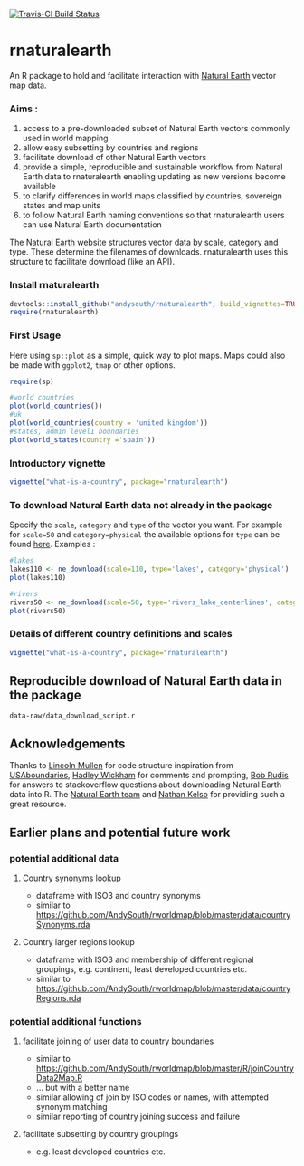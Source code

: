 [![Travis-CI Build Status](https://travis-ci.org/AndySouth/rnaturalearth.svg?branch=master)](https://travis-ci.org/AndySouth/rnaturalearth)

# rnaturalearth

An R package to hold and facilitate interaction with [Natural Earth](http://www.naturalearthdata.com/) vector map data.

### Aims :
1. access to a pre-downloaded subset of Natural Earth vectors commonly used in world mapping
1. allow easy subsetting by countries and regions
1. facilitate download of other Natural Earth vectors
1. provide a simple, reproducible and sustainable workflow from Natural Earth data to rnaturalearth enabling updating as new versions become available
1. to clarify differences in world maps classified by countries, sovereign states and map units
1. to follow Natural Earth naming conventions so that rnaturalearth users can use Natural Earth documentation

The [Natural Earth](http://www.naturalearthdata.com/) website structures vector data by scale, category and type. These determine the filenames of downloads. rnaturalearth uses this structure to facilitate download (like an API). 

### Install rnaturalearth

```r
devtools::install_github("andysouth/rnaturalearth", build_vignettes=TRUE)
require(rnaturalearth)
```

### First Usage
Here using `sp::plot` as a simple, quick way to plot maps. Maps could also be made with `ggplot2`, `tmap` or other options.
```r
require(sp)

#world countries
plot(world_countries())
#uk
plot(world_countries(country = 'united kingdom'))
#states, admin level1 boundaries
plot(world_states(country ='spain')) 

```

### Introductory vignette
```r
vignette("what-is-a-country", package="rnaturalearth")
```

### To download Natural Earth data not already in the package
Specify the `scale`, `category` and `type` of the vector you want. For example for `scale=50` and `category=physical` the available options for `type` can be found [here](http://www.naturalearthdata.com/downloads/50m-physical-vectors/). Examples :

```r
#lakes
lakes110 <- ne_download(scale=110, type='lakes', category='physical')
plot(lakes110)

#rivers
rivers50 <- ne_download(scale=50, type='rivers_lake_centerlines', category='physical')
plot(rivers50)
```

### Details of different country definitions and scales
```r
vignette("what-is-a-country", package="rnaturalearth")
```

## Reproducible download of Natural Earth data in the package
`data-raw/data_download_script.r`

## Acknowledgements
Thanks to [Lincoln Mullen](https://github.com/lmullen) for code structure inspiration from [USAboundaries](https://github.com/ropensci/USAboundaries), [Hadley Wickham](https://github.com/hadley) for comments and prompting, [Bob Rudis](https://github.com/hrbrmstr) for answers to stackoverflow questions about downloading Natural Earth data into R. The [Natural Earth team](http://www.naturalearthdata.com/about/contributors/) and [Nathan Kelso](https://github.com/nvkelso) for providing such a great resource.


## Earlier plans and potential future work

### potential additional data

1. Country synonyms lookup
    + dataframe with ISO3 and country synonyms
    + similar to https://github.com/AndySouth/rworldmap/blob/master/data/countrySynonyms.rda
    
1. Country larger regions lookup
    + dataframe with ISO3 and membership of different regional groupings, e.g. continent, least developed countries etc.
    + similar to https://github.com/AndySouth/rworldmap/blob/master/data/countryRegions.rda


### potential additional functions

1. facilitate joining of user data to country boundaries
    + similar to https://github.com/AndySouth/rworldmap/blob/master/R/joinCountryData2Map.R
    + ... but with a better name
    + similar allowing of join by ISO codes or names, with attempted synonym matching
    + similar reporting of country joining success and failure

1. facilitate subsetting by country groupings
    + e.g. least developed countries etc.

    
    

